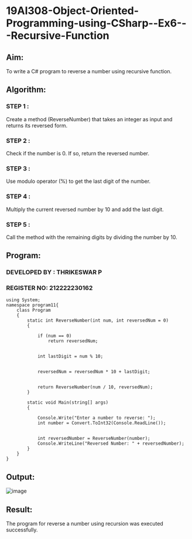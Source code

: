 # 19AI308-Object-Oriented-Programming-using-CSharp--Ex6---Recursive-Function


## Aim: 
To write a C# program to reverse a number using recursive function.

## Algorithm:

### STEP 1 : 
Create a method (ReverseNumber) that takes an integer as input and returns its reversed form.
### STEP 2 :
 Check if the number is 0. If so, return the reversed number.
### STEP 3 :
 Use modulo operator (%) to get the last digit of the number.
### STEP 4 :
 Multiply the current reversed number by 10 and add the last digit.
### STEP 5 :
 Call the method with the remaining digits by dividing the number by 10.

## Program:
### DEVELOPED BY : THRIKESWAR P
### REGISTER NO: 212222230162
```
using System;
namespace program11{
    class Program
    {
        static int ReverseNumber(int num, int reversedNum = 0)
        {
           
            if (num == 0)
                return reversedNum;
            
           
            int lastDigit = num % 10;
            
            
            reversedNum = reversedNum * 10 + lastDigit;
            
            
            return ReverseNumber(num / 10, reversedNum);
        }
    
        static void Main(string[] args)
        {
         
            Console.Write("Enter a number to reverse: ");
            int number = Convert.ToInt32(Console.ReadLine());
    
            
            int reversedNumber = ReverseNumber(number);
            Console.WriteLine("Reversed Number: " + reversedNumber);
        }
    }
}
```
## Output:
![image](https://github.com/Brindha77/19AI308-Object-Oriented-Programming-using-CSharp--Ex6---Recursive-Function/assets/118889143/eb21a6df-68af-4c3b-b591-7c9869affb2b)

## Result:
The program for reverse a number using recursion was executed successfully.
